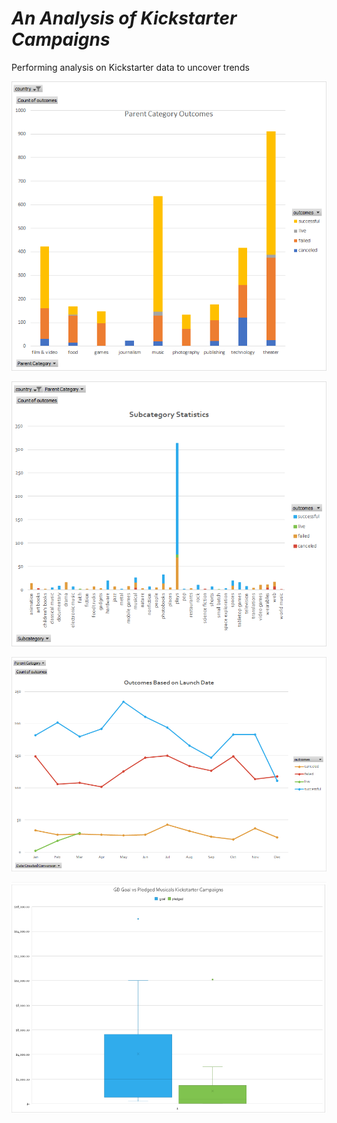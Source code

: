 # ***An Analysis of Kickstarter Campaigns***
Performing analysis on Kickstarter data to uncover trends

![Parent Category outcomes](/Parent%20Category%20Outcomes.png)

![Subcategory Statistics](/Subcategory%20Statistics.png)

![Outcomes](/Outcomes%20Based%20on%20Launch%20Dates.png)

![GB](/GB%20Goal%20vs%20Pledged%20Musicals.png)
